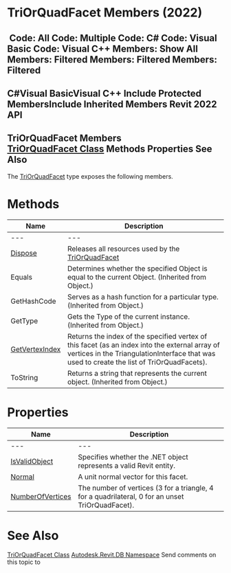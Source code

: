 # TriOrQuadFacet Members (2022)

﻿
 Code: All Code: Multiple Code: C# Code: Visual Basic Code: Visual C++  Members: Show All Members: Filtered Members: Filtered Members: Filtered   
---  
C#Visual BasicVisual C++
Include Protected MembersInclude Inherited Members
Revit 2022 API  
---  
TriOrQuadFacet Members  
[TriOrQuadFacet Class](9d1875be-5241-3381-2a56-674b2ee39d95.md "TriOrQuadFacet Class") Methods Properties See Also  
---  
The [TriOrQuadFacet](9d1875be-5241-3381-2a56-674b2ee39d95.md "TriOrQuadFacet Class") type exposes the following members.
# Methods
| Name | Description |
| --- | --- |
| --- | --- | --- |
| [Dispose](97fa5907-9dfd-98c8-8d04-debbb2a5d1e8.md "Dispose Method") | Releases all resources used by the [TriOrQuadFacet](9d1875be-5241-3381-2a56-674b2ee39d95.md "TriOrQuadFacet Class") |
| Equals | Determines whether the specified Object is equal to the current Object. (Inherited from Object.) |
| GetHashCode | Serves as a hash function for a particular type.  (Inherited from Object.) |
| GetType | Gets the Type of the current instance. (Inherited from Object.) |
| [GetVertexIndex](50d7f09d-de53-1998-8af4-d3a41ba6f994.md "GetVertexIndex Method") | Returns the index of the specified vertex of this facet (as an index into the external array of vertices in the TriangulationInterface that was used to create the list of TriOrQuadFacets). |
| ToString | Returns a string that represents the current object. (Inherited from Object.) |

# Properties
| Name | Description |
| --- | --- |
| --- | --- | --- |
| [IsValidObject](c742eef4-8b6f-a71f-e87b-0a06b7758338.md "IsValidObject Property") | Specifies whether the .NET object represents a valid Revit entity. |
| [Normal](1d624286-f58a-f6e1-2695-450af9f897d3.md "Normal Property") | A unit normal vector for this facet. |
| [NumberOfVertices](37e5adf5-13c4-486d-1f8e-c07b830d03e1.md "NumberOfVertices Property") | The number of vertices (3 for a triangle, 4 for a quadrilateral, 0 for an unset TriOrQuadFacet). |

# See Also
[TriOrQuadFacet Class](9d1875be-5241-3381-2a56-674b2ee39d95.md "TriOrQuadFacet Class")
[Autodesk.Revit.DB Namespace](87546ba7-461b-c646-cbb1-2cb8f5bff8b2.md "Autodesk.Revit.DB Namespace")
Send comments on this topic to 